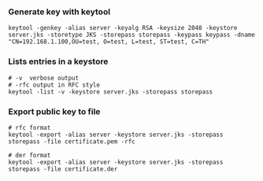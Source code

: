 ### Generate key with keytool

    keytool -genkey -alias server -keyalg RSA -keysize 2048 -keystore server.jks -storetype JKS -storepass storepass -keypass keypass -dname "CN=192.168.1.100,OU=test, O=test, L=test, ST=test, C=TH"

### Lists entries in a keystore

    # -v  verbose output
    # -rfc output in RFC style
    keytool -list -v -keystore server.jks -storepass storepass

### Export public key to file

    # rfc format
    keytool -export -alias server -keystore server.jks -storepass storepass -file certificate.pem -rfc 

    # der format
    keytool -export -alias server -keystore server.jks -storepass storepass -file certificate.der